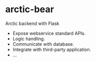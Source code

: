 arctic-bear
===========

Arctic backend with Flask

- Expose webservice standard APIs.
- Logic handling.
- Communicate with database.
- Integrate with third-party application.
- ...
